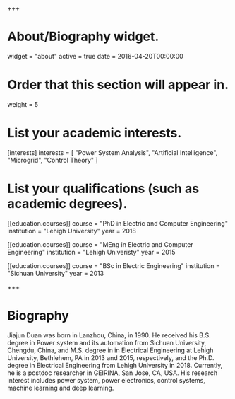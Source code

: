 +++
# About/Biography widget.
widget = "about"
active = true
date = 2016-04-20T00:00:00

# Order that this section will appear in.
weight = 5

# List your academic interests.
[interests]
  interests = [
    "Power System Analysis",
    "Artificial Intelligence",
    "Microgrid",
    "Control Theory"
  ]

# List your qualifications (such as academic degrees).
[[education.courses]]
  course = "PhD in Electric and Computer Engineering"
  institution = "Lehigh University"
  year = 2018

[[education.courses]]
  course = "MEng in Electric and Computer Engineering"
  institution = "Lehigh Univeristy"
  year = 2015

[[education.courses]]
  course = "BSc in Electric Engineering"
  institution = "Sichuan University"
  year = 2013
 
+++

# Biography
Jiajun Duan was born in Lanzhou, China, in 1990. He received his B.S. degree in Power system and its automation from Sichuan University, Chengdu, China, and M.S. degree in in Electrical Engineering at Lehigh University, Bethlehem, PA in 2013 and 2015, respectively, and the Ph.D. degree in Electrical Engineering from Lehigh University in 2018. Currently, he is a postdoc researcher in GEIRINA, San Jose, CA, USA. His research interest includes power system, power electronics, control systems, machine learning and deep learning.

